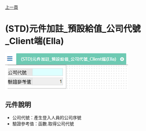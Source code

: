 [上一頁]({back})
# (STD)元件加註_預設給值_公司代號_Client端(Ella)
![](attachment/FX999500001854.png)
## 元件說明
* 公司代號：產生登入人員的公司序號
* 驗證參考值：函數.取得公司代號